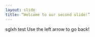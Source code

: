 ```yaml
---
layout: slide
title: “Welcome to our second slide!”
---
```

sglxh test
Use the left arrow to go back!
